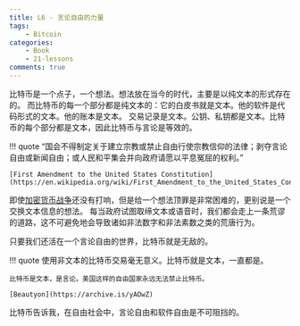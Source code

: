 ```yaml
---
title: L6 - 言论自由的力量
tags:
    - Bitcoin
categories:
    - Book
    - 21-lessons
comments: true
---
```


比特币是一个点子，一个想法。想法放在当今的时代，主要是以纯文本的形式存在的。
而比特币的每一个部分都是纯文本的：它的白皮书就是文本。他的软件是代码形式的文本。他的账本是文本。
交易记录是文本。公钥、私钥都是文本。比特币的每个部分都是文本，因此比特币与言论是等效的。

!!! quote
    “国会不得制定关于建立宗教或禁止自由行使宗教信仰的法律；剥夺言论自由或新闻自由；或人民和平集会并向政府请愿以平息冤屈的权利。”

    [First Amendment to the United States Constitution](https://en.wikipedia.org/wiki/First_Amendment_to_the_United_States_Constitution)

即使[加密货币战争](https://en.wikipedia.org/wiki/Crypto_Wars)还没有打响，但是给一个想法顶罪是非常困难的，更别说是一个交换文本信息的想法。
每当政府试图取缔文本或语音时，我们都会走上一条荒谬的道路，这不可避免地会导致诸如非法数字和非法素数之类的荒唐行为。

只要我们还活在一个言论自由的世界，比特币就是无敌的。

!!! quote
    使用非文本的比特币交易毫无意义。比特币就是文本，一直都是。

    比特币是文本，是言论。美国这样的自由国家永远无法禁止比特币。

    [Beautyon](https://archive.is/yAOwZ)

比特币告诉我，在自由社会中，言论自由和软件自由是不可阻挡的。